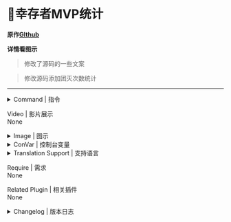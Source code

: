 # 📌幸存者MVP统计

**原作[GIthub](https://github.com/umlka/l4d2/blob/main/survivor_mvp/survivor_mvp.sp)**

**详情看图示**

> 修改了源码的一些文案

> 修改源码添加团灭次数统计
---
<details><summary>Command | 指令</summary>

|指令|功能|权限|
|-|-|-|
|`!mvp`|即时显示幸存者MVP统计信息|Console|
</details>

Video | 影片展示
<br>None

<details><summary>Image | 图示</summary>

幸存者MVP统计:

![survivor_mvp.smx](imgs/01.png)<br>

![survivor_mvp.smx](imgs/02.png)<br>

幸存者Tank MVP统计:

![survivor_mvp.smx](imgs/03.png)
</details>

<details><summary>ConVar | 控制台变量</summary>

cfg/sourcemod/survivor_mvp.cfg
```sourcepawn
// 轮播时间间隔
// Default: "240.0"
// sm_mvp_time "240.0"
```
</details>

<details><summary>Translation Support | 支持语言</summary>

```
简体中文
```
</details>

Require | 需求
<br>None

Related Plugin | 相关插件
<br>None

<details><summary>Changelog | 版本日志</summary>

- 2023.12.24 > 添加团灭次数统计
</details>